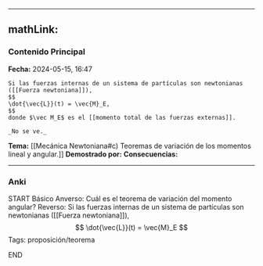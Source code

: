 
---
mathLink:
---
### Contenido Principal

**Fecha:** 2024-05-15, 16:47

```ad-theorem
Si las fuerzas internas de un sistema de partículas son newtonianas ([[Fuerza newtoniana]]),
$$
\dot{\vec{L}}(t) = \vec{M}_E,
$$
donde $\vec M_E$ es el [[momento total de las fuerzas externas]].
```


```ad-proof
_No se ve._
```


**Tema:** [[Mecánica Newtoniana#c) Teoremas de variación de los momentos lineal y angular.]]
**Demostrado por:**
**Consecuencias:**

---
### Anki

START
Básico
Anverso: Cuál es el teorema de variación del momento angular?
Reverso: Si las fuerzas internas de un sistema de partículas son newtonianas ([[Fuerza newtoniana]]),
$$
\dot{\vec{L}}(t) = \vec{M}_E
$$
Tags: proposición/teorema
<!--ID: 1718033660690-->
END
